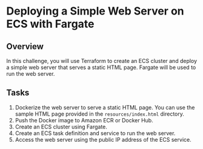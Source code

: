 # Deploying a Simple Web Server on ECS with Fargate

## Overview
In this challenge, you will use Terraform to create an ECS cluster and deploy a simple web server that serves a static HTML page. Fargate will be used to run the web server.

## Tasks
1. Dockerize the web server to serve a static HTML page. You can use the sample HTML page provided in the `resources/index.html` directory. 
2. Push the Docker image to Amazon ECR or Docker Hub.
3. Create an ECS cluster using Fargate.
4. Create an ECS task definition and service to run the web server.
5. Access the web server using the public IP address of the ECS service.

